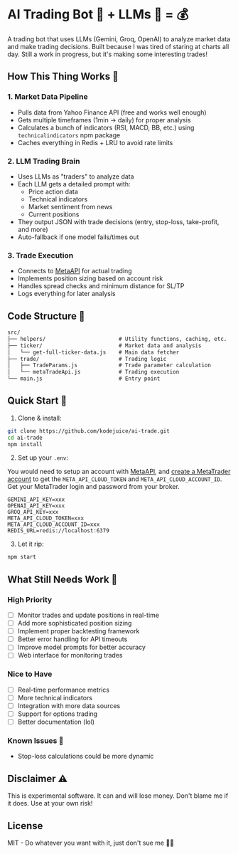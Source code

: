 # AI Trading Bot 🤖 + LLMs 🧠 = 💰

A trading bot that uses LLMs (Gemini, Groq, OpenAI) to analyze market data and make trading decisions. Built because I was tired of staring at charts all day. Still a work in progress, but it's making some interesting trades!

## How This Thing Works 🔧

### 1. Market Data Pipeline

- Pulls data from Yahoo Finance API (free and works well enough)
- Gets multiple timeframes (1min -> daily) for proper analysis
- Calculates a bunch of indicators (RSI, MACD, BB, etc.) using `technicalindicators` npm package
- Caches everything in Redis + LRU to avoid rate limits

### 2. LLM Trading Brain

- Uses LLMs as "traders" to analyze data
- Each LLM gets a detailed prompt with:
  - Price action data
  - Technical indicators
  - Market sentiment from news
  - Current positions
- They output JSON with trade decisions (entry, stop-loss, take-profit, and more)
- Auto-fallback if one model fails/times out

### 3. Trade Execution

- Connects to [MetaAPI](https://metaapi.cloud) for actual trading
- Implements position sizing based on account risk
- Handles spread checks and minimum distance for SL/TP
- Logs everything for later analysis

## Code Structure 📁

```markdown
src/
├── helpers/                       # Utility functions, caching, etc.
├── ticker/                        # Market data and analysis
│   └── get-full-ticker-data.js    # Main data fetcher
├── trade/                         # Trading logic
│   ├── TradeParams.js             # Trade parameter calculation
│   └── metaTradeApi.js            # Trading execution
└── main.js                        # Entry point
```

## Quick Start 🚀

1. Clone & install:

```bash
git clone https://github.com/kodejuice/ai-trade.git
cd ai-trade
npm install
```

2. Set up your `.env`:

You would need to setup an account with [MetaAPI](https://metaapi.cloud), and [create a MetaTrader account](https://www.youtube.com/watch?v=QlYQFNXOgXo) to get the `META_API_CLOUD_TOKEN` and `META_API_CLOUD_ACCOUNT_ID`.
Get your MetaTrader login and password from your broker.

```env
GEMINI_API_KEY=xxx
OPENAI_API_KEY=xxx
GROQ_API_KEY=xxx
META_API_CLOUD_TOKEN=xxx
META_API_CLOUD_ACCOUNT_ID=xxx
REDIS_URL=redis://localhost:6379
```

3. Let it rip:

```bash
npm start
```

## What Still Needs Work 🔨

### High Priority

- [ ] Monitor trades and update positions in real-time
- [ ] Add more sophisticated position sizing
- [ ] Implement proper backtesting framework
- [ ] Better error handling for API timeouts
- [ ] Improve model prompts for better accuracy
- [ ] Web interface for monitoring trades

### Nice to Have

- [ ] Real-time performance metrics
- [ ] More technical indicators
- [ ] Integration with more data sources
- [ ] Support for options trading
- [ ] Better documentation (lol)

### Known Issues 🐛

- Stop-loss calculations could be more dynamic

## Disclaimer ⚠️

This is experimental software. It can and will lose money. Don't blame me if it does. Use at your own risk!

## License

MIT - Do whatever you want with it, just don't sue me 🤷‍♂️
